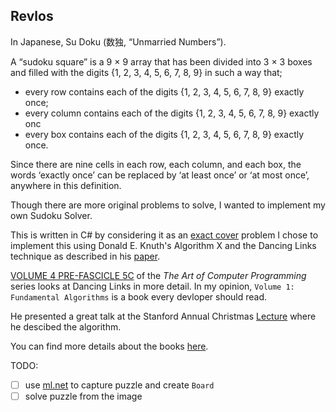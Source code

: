 ## Revlos

In Japanese, Su Doku (数独, “Unmarried Numbers”).

A “sudoku square” is a 9 × 9 array that has been divided into 3 × 3 boxes and filled with the 
digits {1, 2, 3, 4, 5, 6, 7, 8, 9} in such a way that;
- every row contains each of the digits {1, 2, 3, 4, 5, 6, 7, 8, 9} exactly once;
- every column contains each of the digits {1, 2, 3, 4, 5, 6, 7, 8, 9} exactly onc
- every box contains each of the digits {1, 2, 3, 4, 5, 6, 7, 8, 9} exactly once.

Since there are nine cells in each row, each column, and each box, the words ‘exactly once’ can be replaced 
by ‘at least once’ or ‘at most once’, anywhere in this definition.

Though there are more original problems to solve, I wanted to implement my own Sudoku Solver.

This is written in C# by considering it as an [exact cover](https://en.wikipedia.org/wiki/Exact_cover) 
problem I chose to implement this using Donald E. Knuth's Algorithm X and the Dancing Links technique as described 
in his [paper](https://arxiv.org/abs/cs/0011047).

[VOLUME 4 PRE-FASCICLE 5C](https://www.inf.ufrgs.br/~mrpritt/lib/exe/fetch.php?media=inf5504:7.2.2.1-dancing_links.pdf) of the 
_The Art of Computer Programming_ series looks at Dancing Links in more detail. In my opinion, `Volume 1: Fundamental Algorithms` is a 
book every devloper should read.

He presented a great talk at the Stanford Annual Christmas [Lecture](https://www.youtube.com/watch?v=_cR9zDlvP88) 
where he descibed the algorithm.

You can find more details about the books [here](https://www-cs-faculty.stanford.edu/~knuth/taocp.html).

TODO:
- [ ] use [ml.net](https://github.com/dotnet/machinelearning) to capture puzzle and create `Board`
- [ ] solve puzzle from the image
